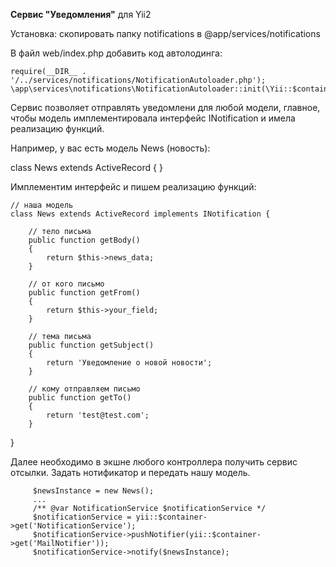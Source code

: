 **Сервис "Уведомления"** для Yii2

Установка:
скопировать папку notifications в @app/services/notifications

В файл web/index.php добавить код автолодинга:

    require(__DIR__ . '/../services/notifications/NotificationAutoloader.php');
    \app\services\notifications\NotificationAutoloader::init(\Yii::$container);

Сервис позволяет отправлять уведомлени для любой модели, главное, чтобы модель имплементировала
 интерфейс INotification и имела реализацию функций.

Например, у вас есть модель News (новость):
  
  class News extends ActiveRecord {
  }
  
Имплементим интерфейс и пишем реализацию функций:
  
    // наша модель 
    class News extends ActiveRecord implements INotification {
        
        // тело письма
        public function getBody()
        {
            return $this->news_data;
        }
    
        // от кого письмо 
        public function getFrom()
        {
            return $this->your_field;
        }
    
        // тема письма
        public function getSubject()
        {
            return 'Уведомление о новой новости';
        }
    
        // кому отправляем письмо
        public function getTo()
        {
            return 'test@test.com';
        }
  }

Далее необходимо в экшне любого контроллера получить сервис отсылки. 
Задать нотификатор и передать нашу модель.
 
         $newsInstance = new News();
         ...   
         /** @var NotificationService $notificationService */
         $notificationService = yii::$container->get('NotificationService');
         $notificationService->pushNotifier(yii::$container->get('MailNotifier'));
         $notificationService->notify($newsInstance);
